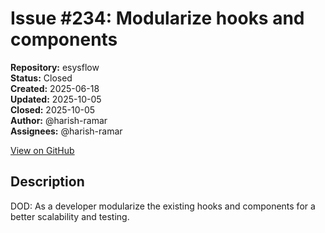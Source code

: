 # Issue #234: Modularize hooks and components

**Repository:** esysflow  
**Status:** Closed  
**Created:** 2025-06-18  
**Updated:** 2025-10-05  
**Closed:** 2025-10-05  
**Author:** @harish-ramar  
**Assignees:** @harish-ramar  

[View on GitHub](https://github.com/Simtestlab/esysflow/issues/234)

## Description

DOD: As a developer modularize the existing hooks and components for a better scalability and testing.